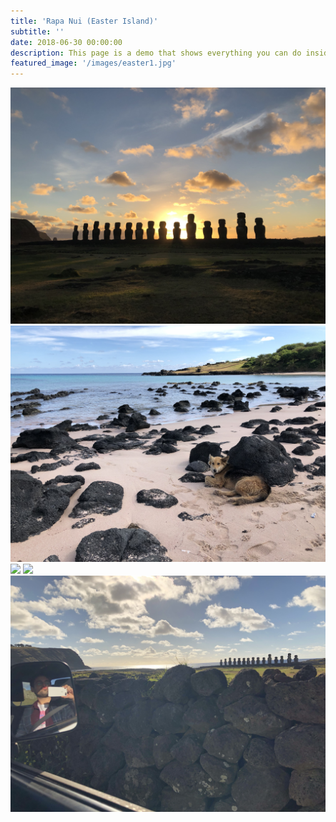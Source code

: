 ```yaml
---
title: 'Rapa Nui (Easter Island)'
subtitle: ''
date: 2018-06-30 00:00:00
description: This page is a demo that shows everything you can do inside portfolio and blog posts.
featured_image: '/images/easter1.jpg'
---
```


<div class="gallery" data-columns="3">
	<img src="/images/easter1.jpg">
	<img src="/images/easter2.jpg">
	<img src="/images/easter3.JPG">
	<img src="/images/easter4.jpg">
	<img src="/images/easter5.jpg">
</div>